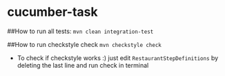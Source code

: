 # cucumber-task

##How to run all tests:
``mvn clean integration-test``

##How to run checkstyle check
``mvn checkstyle check``

* To check if checkstyle works :) 
just edit `RestaurantStepDefinitions` 
by deleting the last line and run check in terminal


